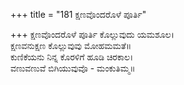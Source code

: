 +++
title = "181 ಕ್ಷಣವೊಂದರೊಳೆ ಪೂರ್ತಿ"

+++
ಕ್ಷಣವೊಂದರೊಳೆ ಪೂರ್ತಿ ಕೊಲ್ಲುವುದು ಯಮಶೂಲ।  
ಕ್ಷಣವನುಕ್ಷಣ ಕೊಲ್ಲುವುವು ಮೋಹಮಮತೆ॥  
ಕುಣಿಕೆಯನು ನಿನ್ನ ಕೊರಳಿಗೆ ಹೂಡಿ ಚಿರಕಾಲ।  
ವಣುವಣುವೆ ಬಿಗಿಯುವುವೊ - ಮಂಕುತಿಮ್ಮ॥  

